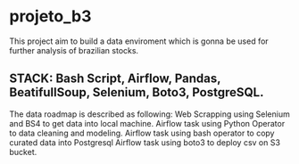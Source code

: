 # projeto_b3
This project aim to build a data enviroment which is gonna be used for further analysis of brazilian stocks.
## STACK: Bash Script, Airflow, Pandas, BeatifullSoup, Selenium, Boto3, PostgreSQL.
The data roadmap is described as following:
Web Scrapping using Selenium and BS4 to get data into local machine.
Airflow task using Python Operator to data cleaning and modeling.
Airflow task using bash operator to copy curated data into Postgresql
Airflow task using boto3 to deploy csv on S3 bucket.



